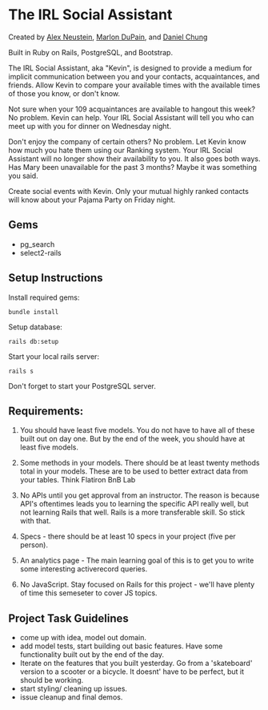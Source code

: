 # The IRL Social Assistant

Created by [Alex Neustein](https://github.com/alexneustein), [Marlon DuPain](https://github.com/DevDuPain), and [Daniel Chung](https://github.com/dlchung)

Built in Ruby on Rails, PostgreSQL, and Bootstrap.

The IRL Social Assistant, aka "Kevin", is designed to provide a medium for implicit communication between you and your contacts, acquaintances, and friends. Allow Kevin to compare your available times with the available times of those you know, or don't know.

Not sure when your 109 acquaintances are available to hangout this week? No problem. Kevin can help. Your IRL Social Assistant will tell you who can meet up with you for dinner on Wednesday night.

Don't enjoy the company of certain others? No problem. Let Kevin know how much you hate them using our Ranking system. Your IRL Social Assistant will no longer show their availability to you. It also goes both ways. Has Mary been unavailable for the past 3 months? Maybe it was something you said.

Create social events with Kevin. Only your mutual highly ranked contacts will know about your Pajama Party on Friday night.

## Gems
* pg_search
* select2-rails

## Setup Instructions
Install required gems:

    bundle install

Setup database:

    rails db:setup

Start your local rails server:

    rails s

Don't forget to start your PostgreSQL server.

## Requirements:

1. You should have least five models. You do not have to have all of these built out on day one. But by the end of the week, you should have at least five models.

2. Some methods in your models. There should be at least twenty methods total in your models. These are to be used to better extract data from your tables. Think Flatiron BnB Lab

3. No APIs until you get approval from an instructor.  The reason is because API's oftentimes leads you to learning the specific API really well, but not learning Rails that well.  Rails is a more transferable skill.  So stick with that.

4. Specs - there should be at least 10 specs in your project (five per person).

5. An analytics page - The main learning goal of this is to get you to write some interesting activerecord queries.

6. No JavaScript. Stay focused on Rails for this project - we'll have plenty of time this semeseter to cover JS topics.

## Project Task Guidelines
- come up with idea, model out domain.
- add model tests, start building out basic features. Have some functionality built out by the end of the day.
- Iterate on the features that you built yesterday. Go from a 'skateboard' version to a scooter or a bicycle. It doesnt' have to be perfect, but it should be working.
- start styling/ cleaning up issues.
- issue cleanup and final demos.
